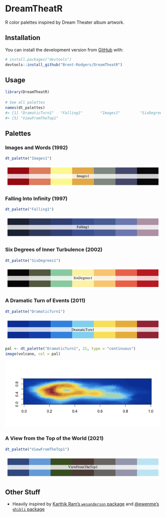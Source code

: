 
<!-- README.md is generated from README.Rmd. Please edit that file -->

# DreamTheatR

<!-- badges: start -->
<!-- badges: end -->

R color palettes inspired by Dream Theater album artwork.

## Installation

You can install the development version from
[GitHub](https://github.com/) with:

``` r
# install.packages("devtools")
devtools::install_github("Brent-Rodgers/DreamTheatR")
```

## Usage

``` r
library(DreamTheatR)

# See all palettes
names(dt_palettes)
#> [1] "DramaticTurn1"   "Falling1"        "Images1"         "SixDegrees1"    
#> [5] "ViewFromTheTop1"
```

## Palettes

### Images and Words (1992)

``` r
dt_palette("Images1")
```

![](man/figures/README-images-1.png)<!-- -->

### Falling Into Infinity (1997)

``` r
dt_palette("Falling1")
```

![](man/figures/README-falling-1.png)<!-- -->

### Six Degrees of Inner Turbulence (2002)

``` r
dt_palette("SixDegrees1")
```

![](man/figures/README-sixdegrees-1.png)<!-- -->

### A Dramatic Turn of Events (2011)

``` r
dt_palette("DramaticTurn1")
```

![](man/figures/README-dramaticturn-1.png)<!-- -->

``` r
pal <- dt_palette("DramaticTurn1", 21, type = "continuous")
image(volcano, col = pal)
```

![](man/figures/README-volcano-1.png)<!-- -->

### A View from the Top of the World (2021)

``` r
dt_palette("ViewFromTheTop1")
```

![](man/figures/README-viewfromthetop-1.png)<!-- -->

## Other Stuff

-   Heavily inspired by [Karthik Ram’s `wesanderson`
    package](https://github.com/karthik/wesanderson) and [@ewenme’s
    `ghibli` package](https://github.com/ewenme/ghibli)
